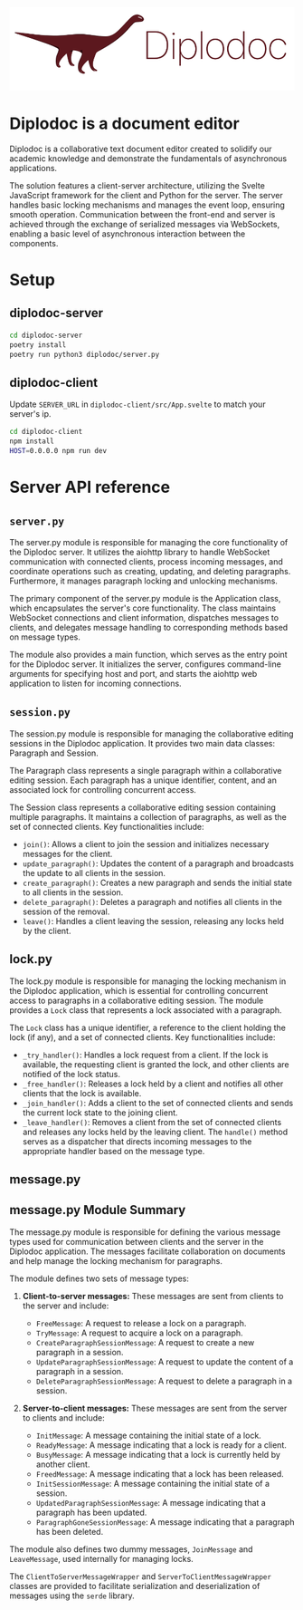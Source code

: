 <img src="./diplodoc-client/public/diplodocus.png">

# Diplodoc is a document editor
Diplodoc is a collaborative text document editor created to solidify our academic knowledge and demonstrate the fundamentals of asynchronous applications.

The solution features a client-server architecture, utilizing the Svelte JavaScript framework for the client and Python for the server. The server handles basic locking mechanisms and manages the event loop, ensuring smooth operation. Communication between the front-end and server is achieved through the exchange of serialized messages via WebSockets, enabling a basic level of asynchronous interaction between the components.

# Setup

## diplodoc-server
```bash
cd diplodoc-server
poetry install
poetry run python3 diplodoc/server.py
```

## diplodoc-client

Update `SERVER_URL` in `diplodoc-client/src/App.svelte` to match your server's ip.
```bash
cd diplodoc-client
npm install
HOST=0.0.0.0 npm run dev
```
# Server API reference

## `server.py`
The server.py module is responsible for managing the core functionality of the Diplodoc server. It utilizes the aiohttp library to handle WebSocket communication with connected clients, process incoming messages, and coordinate operations such as creating, updating, and deleting paragraphs. Furthermore, it manages paragraph locking and unlocking mechanisms.

The primary component of the server.py module is the Application class, which encapsulates the server's core functionality. The class maintains WebSocket connections and client information, dispatches messages to clients, and delegates message handling to corresponding methods based on message types.

The module also provides a main function, which serves as the entry point for the Diplodoc server. It initializes the server, configures command-line arguments for specifying host and port, and starts the aiohttp web application to listen for incoming connections.

## `session.py`
The session.py module is responsible for managing the collaborative editing sessions in the Diplodoc application. It provides two main data classes: Paragraph and Session.

The Paragraph class represents a single paragraph within a collaborative editing session. Each paragraph has a unique identifier, content, and an associated lock for controlling concurrent access.

The Session class represents a collaborative editing session containing multiple paragraphs. It maintains a collection of paragraphs, as well as the set of connected clients. Key functionalities include:

 - `join()`: Allows a client to join the session and initializes necessary messages for the client.
 - `update_paragraph()`: Updates the content of a paragraph and broadcasts the update to all clients in the session.
 - `create_paragraph()`: Creates a new paragraph and sends the initial state to all clients in the session.
 - `delete_paragraph()`: Deletes a paragraph and notifies all clients in the session of the removal.
 - `leave()`: Handles a client leaving the session, releasing any locks held by the client.

## lock.py
The lock.py module is responsible for managing the locking mechanism in the Diplodoc application, which is essential for controlling concurrent access to paragraphs in a collaborative editing session. The module provides a `Lock` class that represents a lock associated with a paragraph.

The `Lock` class has a unique identifier, a reference to the client holding the lock (if any), and a set of connected clients. Key functionalities include:

 - `_try_handler()`: Handles a lock request from a client. If the lock is available, the requesting client is granted the lock, and other clients are notified of the lock status.
 - `_free_handler()`: Releases a lock held by a client and notifies all other clients that the lock is available.
 - `_join_handler()`: Adds a client to the set of connected clients and sends the current lock state to the joining client.
 - `_leave_handler()`: Removes a client from the set of connected clients and releases any locks held by the leaving client.
The `handle()` method serves as a dispatcher that directs incoming messages to the appropriate handler based on the message type.

## message.py
## message.py Module Summary

The message.py module is responsible for defining the various message types used for communication between clients and the server in the Diplodoc application. The messages facilitate collaboration on documents and help manage the locking mechanism for paragraphs.

The module defines two sets of message types:

1. **Client-to-server messages:** These messages are sent from clients to the server and include:
   - `FreeMessage`: A request to release a lock on a paragraph.
   - `TryMessage`: A request to acquire a lock on a paragraph.
   - `CreateParagraphSessionMessage`: A request to create a new paragraph in a session.
   - `UpdateParagraphSessionMessage`: A request to update the content of a paragraph in a session.
   - `DeleteParagraphSessionMessage`: A request to delete a paragraph in a session.

2. **Server-to-client messages:** These messages are sent from the server to clients and include:
   - `InitMessage`: A message containing the initial state of a lock.
   - `ReadyMessage`: A message indicating that a lock is ready for a client.
   - `BusyMessage`: A message indicating that a lock is currently held by another client.
   - `FreedMessage`: A message indicating that a lock has been released.
   - `InitSessionMessage`: A message containing the initial state of a session.
   - `UpdatedParagraphSessionMessage`: A message indicating that a paragraph has been updated.
   - `ParagraphGoneSessionMessage`: A message indicating that a paragraph has been deleted.

The module also defines two dummy messages, `JoinMessage` and `LeaveMessage`, used internally for managing locks.

The `ClientToServerMessageWrapper` and `ServerToClientMessageWrapper` classes are provided to facilitate serialization and deserialization of messages using the `serde` library.
